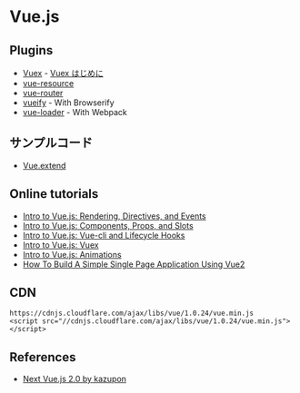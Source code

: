 # Vue.js

## Plugins
- [Vuex](https://github.com/vuejs/vuex) - [Vuex はじめに](https://vuex.vuejs.org/ja/index.html)
- [vue-resource](https://github.com/vuejs/vue-resource)
- [vue-router](https://github.com/vuejs/vue-router)
- [vueify](https://github.com/vuejs/vueify) - With Browserify
- [vue-loader](https://github.com/vuejs/vue-loader) - With Webpack

## サンプルコード
- [Vue.extend](https://jsfiddle.net/stageclear/ek69zqs4/) 

## Online tutorials
- [Intro to Vue.js: Rendering, Directives, and Events](https://css-tricks.com/intro-to-vue-1-rendering-directives-events/)
- [Intro to Vue.js: Components, Props, and Slots](https://css-tricks.com/intro-to-vue-2-components-props-slots/)
- [Intro to Vue.js: Vue-cli and Lifecycle Hooks](https://css-tricks.com/intro-to-vue-3-vue-cli-lifecycle-hooks/)
- [Intro to Vue.js: Vuex](https://css-tricks.com/intro-to-vue-4-vuex/)
- [Intro to Vue.js: Animations](https://css-tricks.com/intro-to-vue-5-animations/)
- [How To Build A Simple Single Page Application Using Vue2](https://scotch.io/tutorials/how-to-build-a-simple-single-page-application-using-vue-2-part-1)

## CDN

```
https://cdnjs.cloudflare.com/ajax/libs/vue/1.0.24/vue.min.js
<script src="//cdnjs.cloudflare.com/ajax/libs/vue/1.0.24/vue.min.js"></script>
```

## References
- [Next Vue.js 2.0 by kazupon](https://speakerdeck.com/kazupon/next-vue-dot-js-2-dot-0)
